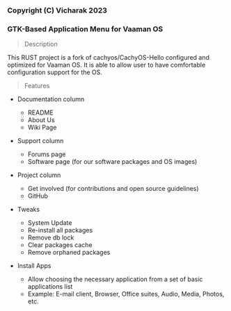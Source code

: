 ### Copyright (C) Vicharak 2023

### GTK-Based Application Menu for Vaaman OS

> Description

This RUST project is a fork of cachyos/CachyOS-Hello configured and optimized for Vaaman OS.
It is able to allow user to have comfortable configuration support for the OS.

> Features

- Documentation column
	- README
	- About Us
	- Wiki Page

- Support column
	- Forums page
	- Software page (for our software packages and OS images)

- Project column
	- Get involved (for contributions and open source guidelines)
	- GitHub

- Tweaks
	- System Update
	- Re-install all packages
	- Remove db lock
	- Clear packages cache
	- Remove orphaned packages

- Install Apps
	- Allow choosing the necessary application from a set of basic applications list
	- Example: E-mail client, Browser, Office suites, Audio, Media, Photos, etc.
